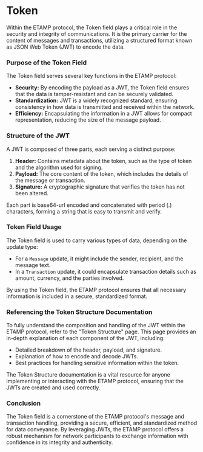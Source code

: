 # Token

Within the ETAMP protocol, the Token field plays a critical role in the security and integrity of communications. It is the primary carrier for the content of messages and transactions, utilizing a structured format known as JSON Web Token (JWT) to encode the data.

### Purpose of the Token Field

The Token field serves several key functions in the ETAMP protocol:

* **Security:** By encoding the payload as a JWT, the Token field ensures that the data is tamper-resistant and can be securely validated.
* **Standardization:** JWT is a widely recognized standard, ensuring consistency in how data is transmitted and received within the network.
* **Efficiency:** Encapsulating the information in a JWT allows for compact representation, reducing the size of the message payload.

### Structure of the JWT

A JWT is composed of three parts, each serving a distinct purpose:

1. **Header:** Contains metadata about the token, such as the type of token and the algorithm used for signing.
2. **Payload:** The core content of the token, which includes the details of the message or transaction.
3. **Signature:** A cryptographic signature that verifies the token has not been altered.

Each part is base64-url encoded and concatenated with period (.) characters, forming a string that is easy to transmit and verify.

### Token Field Usage

The Token field is used to carry various types of data, depending on the update type:

* For a `Message` update, it might include the sender, recipient, and the message text.
* In a `Transaction` update, it could encapsulate transaction details such as amount, currency, and the parties involved.

By using the Token field, the ETAMP protocol ensures that all necessary information is included in a secure, standardized format.

### Referencing the Token Structure Documentation

To fully understand the composition and handling of the JWT within the ETAMP protocol, refer to the "Token Structure" page. This page provides an in-depth explanation of each component of the JWT, including:

* Detailed breakdown of the header, payload, and signature.
* Explanation of how to encode and decode JWTs.
* Best practices for handling sensitive information within the token.

The Token Structure documentation is a vital resource for anyone implementing or interacting with the ETAMP protocol, ensuring that the JWTs are created and used correctly.

### Conclusion

The Token field is a cornerstone of the ETAMP protocol's message and transaction handling, providing a secure, efficient, and standardized method for data conveyance. By leveraging JWTs, the ETAMP protocol offers a robust mechanism for network participants to exchange information with confidence in its integrity and authenticity.
